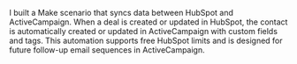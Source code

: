 I built a Make scenario that syncs data between HubSpot and ActiveCampaign. When a deal is created or updated in HubSpot, the contact is automatically created or updated in ActiveCampaign with custom fields and tags. This automation supports free HubSpot limits and is designed for future follow-up email sequences in ActiveCampaign.
